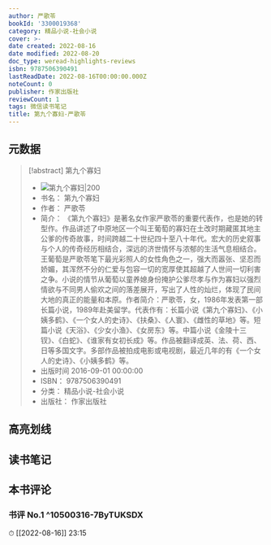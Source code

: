 ```yaml
---
author: 严歌苓
bookId: '3300019368'
category: 精品小说-社会小说
cover: >-
date created: 2022-08-16
date modified: 2022-08-20
doc_type: weread-highlights-reviews
isbn: 9787506390491
lastReadDate: 2022-08-16T00:00:00.000Z
noteCount: 0
publisher: 作家出版社
reviewCount: 1
tags: 微信读书笔记
title: 第九个寡妇-严歌苓
---
```


## 元数据

> [!abstract] 第九个寡妇
> - ![ 第九个寡妇|200](https://weread-1258476243.file.myqcloud.com/weread/cover/68/3300019368/t7_3300019368.jpg)
> - 书名： 第九个寡妇
> - 作者： 严歌苓
> - 简介： 《第九个寡妇》是著名女作家严歌苓的重要代表作，也是她的转型作。作品讲述了中原地区一个叫王葡萄的寡妇在土改时期藏匿其地主公爹的传奇故事，时间跨越二十世纪四十至八十年代。宏大的历史叙事与个人的传奇经历相结合，深远的济世情怀与浓郁的生活气息相结合。王葡萄是严歌苓笔下最光彩照人的女性角色之一，强大而嚣张、坚忍而娇媚，其浑然不分的仁爱与包容一切的宽厚使其超越了人世间一切利害之争。小说的情节从葡萄以童养媳身份掩护公爹尽孝与作为寡妇以强烈情欲与不同男人偷欢之间的落差展开，写出了人性的灿烂，体现了民间大地的真正的能量和本原。作者简介：严歌苓，女，1986年发表第一部长篇小说，1989年赴美留学。代表作有：长篇小说《第九个寡妇》、《小姨多鹤》、《一个女人的史诗》、《扶桑》、《人寰》、《雌性的草地》等。短篇小说《天浴》、《少女小渔》、《女房东》等。中篇小说《金陵十三钗》、《白蛇》、《谁家有女初长成》等。作品被翻译成英、法、荷、西、日等多国文字。多部作品被拍成电影或电视剧，最近几年的有《一个女人的史诗》、《小姨多鹤》等。
> - 出版时间 2016-09-01 00:00:00
> - ISBN： 9787506390491
> - 分类： 精品小说-社会小说
> - 出版社： 作家出版社

## 高亮划线

## 读书笔记

## 本书评论

### 书评 No.1 ^10500316-7ByTUKSDX

⏱ [[2022-08-16]] 23:15
